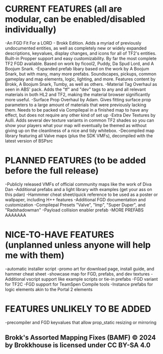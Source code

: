 # CURRENT FEATURES (all are modular, can be enabled/disabled individually)
-An FGD Fit For a LORD - Brokk Edition. Adds a myriad of previously undocumented entities, as well as completely new or widely expanded descriptions, keyvalues, display changes, and icons for all of TF2's entities. Built-in Propper support and easy customizability. By far the most complete TF2 FGD available. Based on work by ficool2, Puddy, Da Spud Lord, and A Boojum Snark.
-Expanded prefab libary based on the work by A Boojum Snark, but with many, many more prefabs. Soundscapes, pickups, common gameplay and map elements, logic, lighting, and more. Features content by Brokk, A Boojum Snark, Tumby, as well as others.
-Material Tag Overhaul as seen in ABS' pack. Adds the "tf" and "dev" tags to any and all relevant materials in both HL2 and TF2, making the material browser significantly more useful.
-Surface Prop Overhaul by Adam. Gives fitting surface prop parameters to a large amount of materials that were previously lacking them. Needs to be packed via Compilepal in a finished map to have any effect, but does not require any other kind of set up
-Extra Dev Textures by Aulli. Adds several dev texture variants in common TF2 shades so you can show your players what your map will eventually be themed as without giving up on the cleanliness of a nice and tidy whitebox.
-Decompiled map library featuring all Valve maps (plus the SDK VMFs), decompiled with the latest version of BSPsrc

# PLANNED FEATURES (to be added before the full release)
-Publicly released VMFs of official community maps like the work of Diva Dan
-Additional prefabs and a light library with examples (get your ass on this pdan)
-Hammmer cheat sheet/quick reference to be used as a poster or wallpaper, including H++ features
-Additional FGD documentation and customization
-Compilepal Presets "Valve", "Imp", "Super Duper", and "Radshadowman"
-Payload collision enabler prefab
-MORE PREFABS AAAAAAA

# NICE-TO-HAVE FEATURES (unplanned unless anyone will help me with them)
-automatic installer script
-promo art for download page, install guide, and hammer cheat sheet
-showcase map for FGD, prefabs, and dev textures
-Additional vscript support like example scripts or tie-in prefabs
-FGD variant for TF2C
-FGD support for TeamSpen Compile tools
-Instance prefabs for logic elements akin to the Portal 2 elements

# FEATURES UNLIKELY TO BE ADDED
-precompiler and FGD keyvalues that allow prop_static resizing or mirroring

## Brokk's Assorted Mapping Fixes (BAMF) © 2024 by Brokkhouse is licensed under CC BY-SA 4.0 